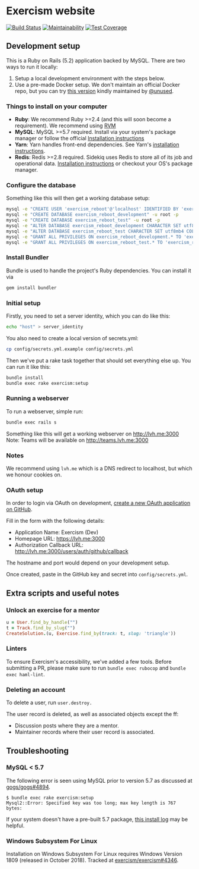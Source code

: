 # Exercism website

[![Build Status](https://travis-ci.com/exercism/website.svg?branch=master)](https://travis-ci.com/exercism/website)
[![Maintainability](https://api.codeclimate.com/v1/badges/a287df685c8499df632e/maintainability)](https://codeclimate.com/github/exercism/website/maintainability)
[![Test Coverage](https://api.codeclimate.com/v1/badges/a287df685c8499df632e/test_coverage)](https://codeclimate.com/github/exercism/website/test_coverage)

## Development setup

This is a Ruby on Rails (5.2) application backed by MySQL. There are two ways to run it locally:
1) Setup a local development environment with the steps below.
2) Use a pre-made Docker setup. We don't maintain an official Docker repo, but you can try [this version](https://github.com/unused/exercism-docker) kindly maintained by [@unused](https://github.com/unused).

### Things to install on your computer


- **Ruby**: We recommend Ruby >=2.4 (and this will soon become a requirement). We recommend using [RVM](http://rvm.io/)
- **MySQL**: MySQL >=5.7 required. Install via your system's package manager or follow the official [Installation instructions](https://dev.mysql.com/downloads/mysql/)
- **Yarn**: Yarn handles front-end dependencies. See Yarn's [installation instructions](https://yarnpkg.com/lang/en/docs/install).
- **Redis**: Redis >=2.8 required. Sidekiq uses Redis to store all of its job and operational data. [Installation instructions](https://redis.io/topics/quickstart) or checkout your OS's package manager.

### Configure the database

Something like this will then get a working database setup:

```bash
mysql -e "CREATE USER 'exercism_reboot'@'localhost' IDENTIFIED BY 'exercism_reboot'" -u root -p
mysql -e "CREATE DATABASE exercism_reboot_development" -u root -p
mysql -e "CREATE DATABASE exercism_reboot_test" -u root -p
mysql -e "ALTER DATABASE exercism_reboot_development CHARACTER SET utf8mb4 COLLATE utf8mb4_unicode_ci;" -u root -p
mysql -e "ALTER DATABASE exercism_reboot_test CHARACTER SET utf8mb4 COLLATE utf8mb4_unicode_ci;" -u root -p
mysql -e "GRANT ALL PRIVILEGES ON exercism_reboot_development.* TO 'exercism_reboot'@'localhost'" -u root -p
mysql -e "GRANT ALL PRIVILEGES ON exercism_reboot_test.* TO 'exercism_reboot'@'localhost'" -u root -p
```

### Install Bundler

Bundle is used to handle the project's Ruby dependencies. You can install it via
```bash
gem install bundler
```

### Initial setup

Firstly, you need to set a server identity, which you can do like this:

```bash
echo "host" > server_identity
```

You also need to create a local version of secrets.yml:

```bash
cp config/secrets.yml.example config/secrets.yml
```

Then we've put a rake task together that should set everything else up. You can run it like this:

```bash
bundle install
bundle exec rake exercism:setup
```

### Running a webserver

To run a webserver, simple run:
```bash
bundle exec rails s
```

Something like this will get a working webserver on http://lvh.me:3000
Note: Teams will be available on http://teams.lvh.me:3000

### Notes

We recommend using `lvh.me` which is a DNS redirect to localhost, but which we honour cookies on.

### OAuth setup

In order to login via OAuth on development, [create a new OAuth application on GitHub](https://github.com/settings/applications/new).

Fill in the form with the following details:

- Application Name: Exercism (Dev)
- Homepage URL: https://lvh.me:3000
- Authorization Callback URL: http://lvh.me:3000/users/auth/github/callback

The hostname and port would depend on your development setup.

Once created, paste in the GitHub key and secret into `config/secrets.yml`.

## Extra scripts and useful notes

### Unlock an exercise for a mentor
```ruby
u = User.find_by_handle("")
t = Track.find_by_slug("")
CreateSolution.(u, Exercise.find_by(track: t, slug: 'triangle'))
```


### Linters

To ensure Exercism's accessibility, we've added a few tools. Before submitting a PR, please make sure to run `bundle exec rubocop` and `bundle exec haml-lint`.

### Deleting an account

 To delete a user, run `user.destroy.`

The user record is deleted, as well as associated objects except the ff:

- Discussion posts where they are a mentor.
- Maintainer records where their user record is associated.

## Troubleshooting
### MySQL < 5.7
The following error is seen using MySQL prior to version 5.7 as discussed at [gogs/gogs#4894](https://github.com/gogs/gogs/issues/4894).
```
$ bundle exec rake exercism:setup
Mysql2::Error: Specified key was too long; max key length is 767 bytes:
```
If your system doesn't have a pre-built 5.7 package, [this install log](https://github.com/exercism/pharo/issues/103#issuecomment-420769061) may be helpful.

### Windows Subsystem For Linux
Installation on Windows Subsystem For Linux requires Windows Version 1809 (released in October 2018).
Tracked at [exercism/exercism#4346](https://github.com/exercism/exercism/issues/4346).
